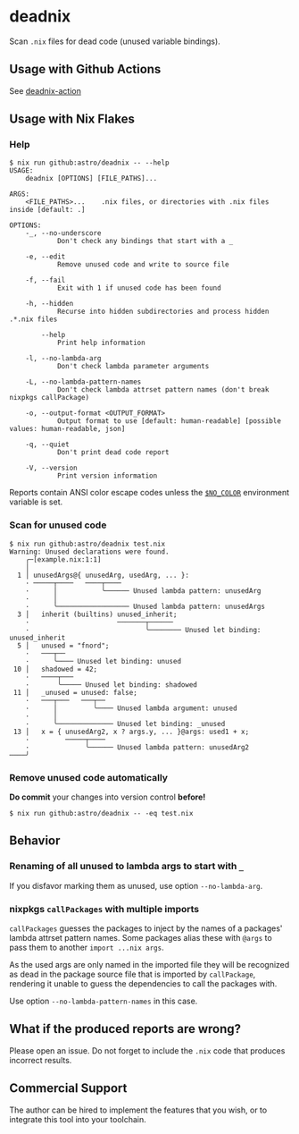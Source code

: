 # deadnix

Scan `.nix` files for dead code (unused variable bindings).

## Usage with Github Actions

See [deadnix-action](https://github.com/astro/deadnix-action)


## Usage with Nix Flakes

### Help

```console
$ nix run github:astro/deadnix -- --help
USAGE:
    deadnix [OPTIONS] [FILE_PATHS]...

ARGS:
    <FILE_PATHS>...    .nix files, or directories with .nix files inside [default: .]

OPTIONS:
    -_, --no-underscore
            Don't check any bindings that start with a _

    -e, --edit
            Remove unused code and write to source file

    -f, --fail
            Exit with 1 if unused code has been found

    -h, --hidden
            Recurse into hidden subdirectories and process hidden .*.nix files

        --help
            Print help information

    -l, --no-lambda-arg
            Don't check lambda parameter arguments

    -L, --no-lambda-pattern-names
            Don't check lambda attrset pattern names (don't break nixpkgs callPackage)

    -o, --output-format <OUTPUT_FORMAT>
            Output format to use [default: human-readable] [possible values: human-readable, json]

    -q, --quiet
            Don't print dead code report

    -V, --version
            Print version information
```

Reports contain ANSI color escape codes unless the
[`$NO_COLOR`](https://no-color.org/) environment variable is set.

### Scan for unused code

```console
$ nix run github:astro/deadnix test.nix
Warning: Unused declarations were found.
    ╭─[example.nix:1:1]
    │
  1 │ unusedArgs@{ unusedArg, usedArg, ... }:
    · ─────┬────   ────┬────
    ·      │           ╰────── Unused lambda pattern: unusedArg
    ·      │
    ·      ╰────────────────── Unused lambda pattern: unusedArgs
  3 │   inherit (builtins) unused_inherit;
    ·                      ───────┬──────
    ·                             ╰──────── Unused let binding: unused_inherit
  5 │   unused = "fnord";
    ·   ───┬──
    ·      ╰──── Unused let binding: unused
 10 │   shadowed = 42;
    ·   ────┬───
    ·       ╰───── Unused let binding: shadowed
 11 │   _unused = unused: false;
    ·   ───┬───   ───┬──
    ·      │         ╰──── Unused lambda argument: unused
    ·      │
    ·      ╰────────────── Unused let binding: _unused
 13 │   x = { unusedArg2, x ? args.y, ... }@args: used1 + x;
    ·         ─────┬────
    ·              ╰────── Unused lambda pattern: unusedArg2
────╯
```


### Remove unused code automatically

**Do commit** your changes into version control **before!**

```console
$ nix run github:astro/deadnix -- -eq test.nix
```

## Behavior

### Renaming of all unused to lambda args to start with `_`

If you disfavor marking them as unused, use option `--no-lambda-arg`.


### nixpkgs `callPackages` with multiple imports

`callPackages` guesses the packages to inject by the names of a
packages' lambda attrset pattern names. Some packages alias these with
`@args` to pass them to another `import ...nix args`.

As the used args are only named in the imported file they will be
recognized as dead in the package source file that is imported by
`callPackage`, rendering it unable to guess the dependencies to call
the packages with.

Use option `--no-lambda-pattern-names` in this case.


## What if the produced reports are wrong?

Please open an issue. Do not forget to include the `.nix` code that
produces incorrect results.


## Commercial Support

The author can be hired to implement the features that you wish, or to
integrate this tool into your toolchain.
